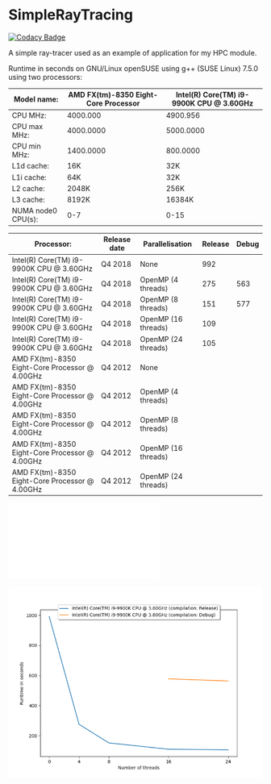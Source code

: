 # SimpleRayTracing

[![Codacy Badge](https://api.codacy.com/project/badge/Grade/2e8c4fd913234f2d880c43716c17cea9)](https://app.codacy.com/manual/effepivi/SimpleRayTracing?utm_source=github.com&utm_medium=referral&utm_content=effepivi/SimpleRayTracing&utm_campaign=Badge_Grade_Dashboard)

A simple ray-tracer used as an example of application for my HPC module.


Runtime in seconds on GNU/Linux openSUSE using g++ (SUSE Linux) 7.5.0 using two processors:


| Model name:        | AMD FX(tm)-8350 Eight-Core Processor | Intel(R) Core(TM) i9-9900K CPU @ 3.60GHz |
|--------------------|--------------------------------------|------------------------------------------|
| CPU MHz:           | 4000.000                             | 4900.956                                 |
| CPU max MHz:       | 4000.0000                            | 5000.0000                                |
| CPU min MHz:       | 1400.0000                            | 800.0000                                 |
| L1d cache:         | 16K                                  | 32K                                      |
| L1i cache:         | 64K                                  | 32K                                      |
| L2 cache:          | 2048K                                | 256K                                     |
| L3 cache:          | 8192K                                | 16384K                                   |
| NUMA node0 CPU(s): | 0-7                                  | 0-15                                     |

| Processor:                                      | Release date | Parallelisation     | Release | Debug |
|-------------------------------------------------|--------------|---------------------|---------|-------|
| Intel(R) Core(TM) i9-9900K CPU @ 3.60GHz        | Q4 2018      | None                | 992     |       |
| Intel(R) Core(TM) i9-9900K CPU @ 3.60GHz        | Q4 2018      | OpenMP (4 threads)  | 275     | 563   |
| Intel(R) Core(TM) i9-9900K CPU @ 3.60GHz        | Q4 2018      | OpenMP (8 threads)  | 151     | 577   |
| Intel(R) Core(TM) i9-9900K CPU @ 3.60GHz        | Q4 2018      | OpenMP (16 threads) | 109     |       |
| Intel(R) Core(TM) i9-9900K CPU @ 3.60GHz        | Q4 2018      | OpenMP (24 threads) | 105     |       |
| AMD FX(tm)-8350 Eight-Core Processor @ 4.00GHz  | Q4 2012      | None                |         |       |
| AMD FX(tm)-8350 Eight-Core Processor @ 4.00GHz  | Q4 2012      | OpenMP (4 threads)  |         |       |
| AMD FX(tm)-8350 Eight-Core Processor @ 4.00GHz  | Q4 2012      | OpenMP (8 threads)  |         |       |
| AMD FX(tm)-8350 Eight-Core Processor @ 4.00GHz  | Q4 2012      | OpenMP (16 threads) |         |       |
| AMD FX(tm)-8350 Eight-Core Processor @ 4.00GHz  | Q4 2012      | OpenMP (24 threads) |         |       |

![Plot of the runtimes](runtimes.pdf)

![Plot of the runtimes](runtimes.png)
